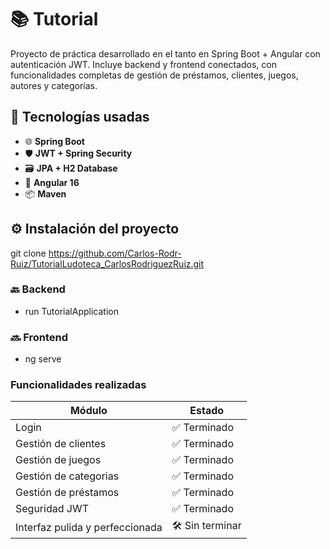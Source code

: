 # 📚 Tutorial
Proyecto de práctica desarrollado en el tanto en Spring Boot + Angular con autenticación JWT. Incluye backend y frontend conectados, con funcionalidades completas de gestión de préstamos, clientes, juegos, autores y categorías.  

## 🔧 Tecnologías usadas  
- 🌐 **Spring Boot**  
- 🛡️ **JWT + Spring Security**  
- 🗃️ **JPA + H2 Database**  
- 🧩 **Angular 16**  
- 📦 **Maven**  

## ⚙️ Instalación del proyecto  
git clone https://github.com/Carlos-Rodr-Ruiz/TutorialLudoteca_CarlosRodriguezRuiz.git

### 🔙 Backend  
- run TutorialApplication
### 🔜 Frontend  
- ng serve

### Funcionalidades realizadas

| **Módulo**                    | **Estado**          |
|-------------------------------|---------------------|
| Login                         | ✅ Terminado        |
| Gestión de clientes           | ✅ Terminado        |
| Gestión de juegos             | ✅ Terminado        |
| Gestión de categorias         | ✅ Terminado        |
| Gestión de préstamos          | ✅ Terminado        |
| Seguridad JWT                 | ✅ Terminado        |
| Interfaz pulida y perfeccionada | 🛠️ Sin terminar   |

